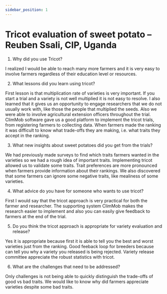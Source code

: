 ```yaml
---
sidebar_position: 1
---
```


# Tricot evaluation of sweet potato – Reuben Ssali, CIP, Uganda

1.	Why did you use Tricot? 

I realized I would be able to reach many more farmers and it is very easy to involve farmers regardless of their education level or resources.

2.	What lessons did you learn using tricot?  

First lesson is that multiplication rate of varieties is very important. If you start a trial and a variety is not well multiplied it is not easy to resolve. I also learned that it gives us an opportunity to engage researchers that we do not usually work with, like those the people that multiplied the seeds. Also we were able to involve agricultural extension officers throughout the trial. ClimMob software gave us a good platform to implement the tricot trials, from registering farmers to collecting data. When farmers made the ranking it was difficult to know what trade-offs they are making, i.e. what traits they accept in the ranking.

3.	What new insights about sweet potatoes did you get from the trials? 

We had previously made surveys to find which traits farmers wanted in the varieties so we had a rough idea of important traits. Implementing tricot allowed us to validate some traits. Trait preferences are more pronounced when farmers provide information about their rankings. We also discovered that some farmers can ignore some negative traits, like mealiness of some varieties.

4.	What advice do you have for someone who wants to use tricot?  

First I would say that the tricot approach is very practical for both the farmer and researcher. The supporting system ClimMob makes the research easier to implement and also you can easily give feedback to farmers at the end of the trial.

5.	Do you think the tricot approach is appropriate for variety evaluation and release? 

Yes it is appropriate because first it is able to tell you the best and worst varieties just from the ranking. Good feeback loop for breeders because can tell you why a variety you released is being rejected. Variety release committee appreciate the robust statistics with tricot.

6.	What are the challenges that need to be addressed? 

Only challenges is not being able to quickly distinguish the trade-offs of good vs bad traits. We would like to know why did farmers appreciate varieties despite some bad traits.

